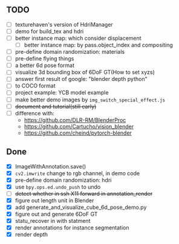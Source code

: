 ## TODO
 - [ ] texturehaven's version of HdriManager
 - [ ] demo for build_tex and hdri
 - [ ] better instance map: which consider displacement
    - [ ] better instance map: by pass.object_index and compositing
 - [ ] pre-define domain randomization: materials
 - [ ] pre-define flying things
 - [ ] a better 6d pose format
 - [ ] visualize 3d bounding box of 6DoF GT(How to set xyzs)
 - [ ] answer first result of google: "blender depth python"
 - [ ] to COCO format
 - [ ] project example: YCB model example
 - [ ] make better demo images by `img_switch_special_effect.js`
 - [ ] ~~document and tutorial(still early)~~
 - [ ] difference with:
   - https://github.com/DLR-RM/BlenderProc
   - https://github.com/Cartucho/vision_blender
   - https://github.com/cheind/pytorch-blender

## Done
 - [x] ImageWithAnnotation.save()
 - [x] `cv2.imwrite` change to rgb channel, in demo code
 - [x] pre-define domain randomization: hdri
 - [x] use `bpy.ops.ed.undo_push` to undo
 - [ ] ~~detect whether in ssh X11 forward in annotation_render~~
 - [x] figure out length unit in Blender
 - [x] add generate_and_visualize_cube_6d_pose_demo.py
 - [x] figure out and generate 6DoF GT
 - [x] statu_recover in with statment
 - [x] render annotations for instance segmentation
 - [x] render depth
